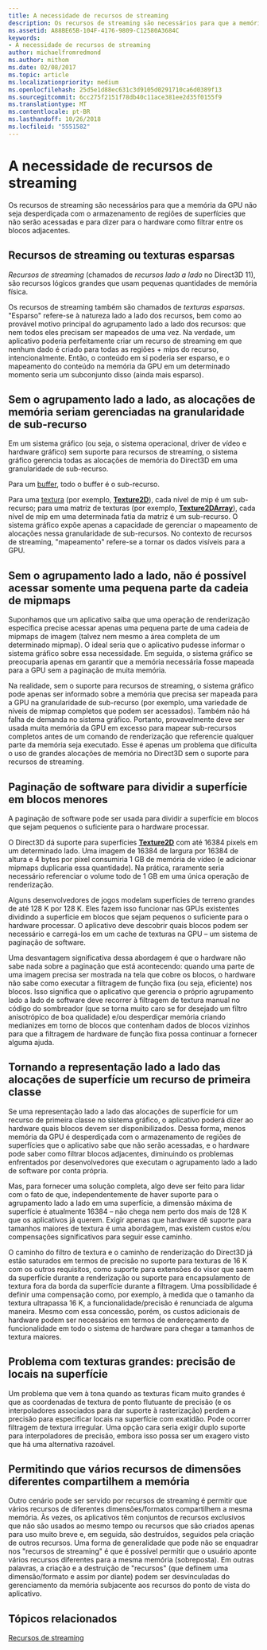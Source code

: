 ```yaml
---
title: A necessidade de recursos de streaming
description: Os recursos de streaming são necessários para que a memória da GPU não seja desperdiçada com o armazenamento de regiões de superfícies que não serão acessadas e para dizer para o hardware como filtrar entre os blocos adjacentes.
ms.assetid: A88BE65B-104F-4176-9809-C12580A3684C
keywords:
- A necessidade de recursos de streaming
author: michaelfromredmond
ms.author: mithom
ms.date: 02/08/2017
ms.topic: article
ms.localizationpriority: medium
ms.openlocfilehash: 25d5e1d88ec631c3d9105d0291710ca6d0389f13
ms.sourcegitcommit: 6cc275f2151f78db40c11ace381ee2d35f0155f9
ms.translationtype: MT
ms.contentlocale: pt-BR
ms.lasthandoff: 10/26/2018
ms.locfileid: "5551582"
---
```

# <a name="the-need-for-streaming-resources"></a>A necessidade de recursos de streaming


Os recursos de streaming são necessários para que a memória da GPU não seja desperdiçada com o armazenamento de regiões de superfícies que não serão acessadas e para dizer para o hardware como filtrar entre os blocos adjacentes.

## <a name="span-idstreamingresourcesorsparsetexturesspanspan-idstreamingresourcesorsparsetexturesspanspan-idstreamingresourcesorsparsetexturesspanstreaming-resources-or-sparse-textures"></a><span id="Streaming_resources_or_sparse_textures"></span><span id="streaming_resources_or_sparse_textures"></span><span id="STREAMING_RESOURCES_OR_SPARSE_TEXTURES"></span>Recursos de streaming ou texturas esparsas


*Recursos de streaming* (chamados de *recursos lado a lado* no Direct3D 11), são recursos lógicos grandes que usam pequenas quantidades de memória física.

Os recursos de streaming também são chamados de *texturas esparsas*. "Esparso" refere-se à natureza lado a lado dos recursos, bem como ao provável motivo principal do agrupamento lado a lado dos recursos: que nem todos eles precisam ser mapeados de uma vez. Na verdade, um aplicativo poderia perfeitamente criar um recurso de streaming em que nenhum dado é criado para todas as regiões + mips do recurso, intencionalmente. Então, o conteúdo em si poderia ser esparso, e o mapeamento do conteúdo na memória da GPU em um determinado momento seria um subconjunto disso (ainda mais esparso).

## <a name="span-idwithouttilingmemoryallocationsaremanagedatsubresourcegranularityspanspan-idwithouttilingmemoryallocationsaremanagedatsubresourcegranularityspanspan-idwithouttilingmemoryallocationsaremanagedatsubresourcegranularityspanwithout-tiling-memory-allocations-are-managed-at-subresource-granularity"></a><span id="Without_tiling__memory_allocations_are_managed_at_subresource_granularity"></span><span id="without_tiling__memory_allocations_are_managed_at_subresource_granularity"></span><span id="WITHOUT_TILING__MEMORY_ALLOCATIONS_ARE_MANAGED_AT_SUBRESOURCE_GRANULARITY"></span>Sem o agrupamento lado a lado, as alocações de memória seriam gerenciadas na granularidade de sub-recurso


Em um sistema gráfico (ou seja, o sistema operacional, driver de vídeo e hardware gráfico) sem suporte para recursos de streaming, o sistema gráfico gerencia todas as alocações de memória do Direct3D em uma granularidade de sub-recurso.

Para um [buffer](introduction-to-buffers.md), todo o buffer é o sub-recurso.

Para uma [textura](textures.md) (por exemplo, [**Texture2D**](https://msdn.microsoft.com/library/windows/desktop/ff471525)), cada nível de mip é um sub-recurso; para uma matriz de texturas (por exemplo, [**Texture2DArray**](https://msdn.microsoft.com/library/windows/desktop/ff471526)), cada nível de mip em uma determinada fatia da matriz é um sub-recurso. O sistema gráfico expõe apenas a capacidade de gerenciar o mapeamento de alocações nessa granularidade de sub-recursos. No contexto de recursos de streaming, "mapeamento" refere-se a tornar os dados visíveis para a GPU.

## <a name="span-idwithouttilingcantaccessonlyasmallportionofmipmapchainspanspan-idwithouttilingcantaccessonlyasmallportionofmipmapchainspanspan-idwithouttilingcantaccessonlyasmallportionofmipmapchainspanwithout-tiling-cant-access-only-a-small-portion-of-mipmap-chain"></a><span id="Without_tiling__can_t_access_only_a_small_portion_of_mipmap_chain"></span><span id="without_tiling__can_t_access_only_a_small_portion_of_mipmap_chain"></span><span id="WITHOUT_TILING__CAN_T_ACCESS_ONLY_A_SMALL_PORTION_OF_MIPMAP_CHAIN"></span>Sem o agrupamento lado a lado, não é possível acessar somente uma pequena parte da cadeia de mipmaps


Suponhamos que um aplicativo saiba que uma operação de renderização específica precise acessar apenas uma pequena parte de uma cadeia de mipmaps de imagem (talvez nem mesmo a área completa de um determinado mipmap). O ideal seria que o aplicativo pudesse informar o sistema gráfico sobre essa necessidade. Em seguida, o sistema gráfico se preocuparia apenas em garantir que a memória necessária fosse mapeada para a GPU sem a paginação de muita memória.

Na realidade, sem o suporte para recursos de streaming, o sistema gráfico pode apenas ser informado sobre a memória que precisa ser mapeada para a GPU na granularidade de sub-recurso (por exemplo, uma variedade de níveis de mipmap completos que podem ser acessados). Também não há falha de demanda no sistema gráfico. Portanto, provavelmente deve ser usada muita memória da GPU em excesso para mapear sub-recursos completos antes de um comando de renderização que referencie qualquer parte da memória seja executado. Esse é apenas um problema que dificulta o uso de grandes alocações de memória no Direct3D sem o suporte para recursos de streaming.

## <a name="span-idsoftwarepagingtobreakthesurfaceintosmallertilesspanspan-idsoftwarepagingtobreakthesurfaceintosmallertilesspanspan-idsoftwarepagingtobreakthesurfaceintosmallertilesspansoftware-paging-to-break-the-surface-into-smaller-tiles"></a><span id="Software_paging_to_break_the_surface_into_smaller_tiles"></span><span id="software_paging_to_break_the_surface_into_smaller_tiles"></span><span id="SOFTWARE_PAGING_TO_BREAK_THE_SURFACE_INTO_SMALLER_TILES"></span>Paginação de software para dividir a superfície em blocos menores


A paginação de software pode ser usada para dividir a superfície em blocos que sejam pequenos o suficiente para o hardware processar.

O Direct3D dá suporte para superfícies [**Texture2D**](https://msdn.microsoft.com/library/windows/desktop/ff471525) com até 16384 pixels em um determinado lado. Uma imagem de 16384 de largura por 16384 de altura e 4 bytes por pixel consumiria 1 GB de memória de vídeo (e adicionar mipmaps duplicaria essa quantidade). Na prática, raramente seria necessário referenciar o volume todo de 1 GB em uma única operação de renderização.

Alguns desenvolvedores de jogos modelam superfícies de terreno grandes de até 128 K por 128 K. Eles fazem isso funcionar nas GPUs existentes dividindo a superfície em blocos que sejam pequenos o suficiente para o hardware processar. O aplicativo deve descobrir quais blocos podem ser necessário e carregá-los em um cache de texturas na GPU – um sistema de paginação de software.

Uma desvantagem significativa dessa abordagem é que o hardware não sabe nada sobre a paginação que está acontecendo: quando uma parte de uma imagem precisa ser mostrada na tela que cobre os blocos, o hardware não sabe como executar a filtragem de função fixa (ou seja, eficiente) nos blocos. Isso significa que o aplicativo que gerencia o próprio agrupamento lado a lado de software deve recorrer à filtragem de textura manual no código do sombreador (que se torna muito caro se for desejado um filtro anisotrópico de boa qualidade) e/ou desperdiçar memória criando medianizes em torno de blocos que contenham dados de blocos vizinhos para que a filtragem de hardware de função fixa possa continuar a fornecer alguma ajuda.

## <a name="span-idmakingtiledrepresentationofsurfaceallocationsafirst-classfeaturespanspan-idmakingtiledrepresentationofsurfaceallocationsafirst-classfeaturespanspan-idmakingtiledrepresentationofsurfaceallocationsafirst-classfeaturespanmaking-tiled-representation-of-surface-allocations-a-first-class-feature"></a><span id="Making_tiled_representation_of_surface_allocations_a_first-class_feature"></span><span id="making_tiled_representation_of_surface_allocations_a_first-class_feature"></span><span id="MAKING_TILED_REPRESENTATION_OF_SURFACE_ALLOCATIONS_A_FIRST-CLASS_FEATURE"></span>Tornando a representação lado a lado das alocações de superfície um recurso de primeira classe


Se uma representação lado a lado das alocações de superfície for um recurso de primeira classe no sistema gráfico, o aplicativo poderá dizer ao hardware quais blocos devem ser disponibilizados. Dessa forma, menos memória da GPU é desperdiçada com o armazenamento de regiões de superfícies que o aplicativo sabe que não serão acessadas, e o hardware pode saber como filtrar blocos adjacentes, diminuindo os problemas enfrentados por desenvolvedores que executam o agrupamento lado a lado de software por conta própria.

Mas, para fornecer uma solução completa, algo deve ser feito para lidar com o fato de que, independentemente de haver suporte para o agrupamento lado a lado em uma superfície, a dimensão máxima de superfície é atualmente 16384 – não chega nem perto dos mais de 128 K que os aplicativos já querem. Exigir apenas que hardware dê suporte para tamanhos maiores de textura é uma abordagem, mas existem custos e/ou compensações significativos para seguir esse caminho.

O caminho do filtro de textura e o caminho de renderização do Direct3D já estão saturados em termos de precisão no suporte para texturas de 16 K com os outros requisitos, como suporte para extensões do visor que saem da superfície durante a renderização ou suporte para encapsulamento de textura fora da borda da superfície durante a filtragem. Uma possibilidade é definir uma compensação como, por exemplo, à medida que o tamanho da textura ultrapassa 16 K, a funcionalidade/precisão é renunciada de alguma maneira. Mesmo com essa concessão, porém, os custos adicionais de hardware podem ser necessários em termos de endereçamento de funcionalidade em todo o sistema de hardware para chegar a tamanhos de textura maiores.

## <a name="span-idissuewithlargetexturesprecisionforlocationsonsurfacespanspan-idissuewithlargetexturesprecisionforlocationsonsurfacespanspan-idissuewithlargetexturesprecisionforlocationsonsurfacespanissue-with-large-textures-precision-for-locations-on-surface"></a><span id="Issue_with_large_textures__precision_for_locations_on_surface"></span><span id="issue_with_large_textures__precision_for_locations_on_surface"></span><span id="ISSUE_WITH_LARGE_TEXTURES__PRECISION_FOR_LOCATIONS_ON_SURFACE"></span>Problema com texturas grandes: precisão de locais na superfície


Um problema que vem à tona quando as texturas ficam muito grandes é que as coordenadas de textura de ponto flutuante de precisão (e os interpoladores associados para dar suporte à rasterização) perdem a precisão para especificar locais na superfície com exatidão. Pode ocorrer filtragem de textura irregular. Uma opção cara seria exigir duplo suporte para interpoladores de precisão, embora isso possa ser um exagero visto que há uma alternativa razoável.

## <a name="span-idenablingmultipleresourcesofdifferentdimensionstosharememoryspanspan-idenablingmultipleresourcesofdifferentdimensionstosharememoryspanspan-idenablingmultipleresourcesofdifferentdimensionstosharememoryspanenabling-multiple-resources-of-different-dimensions-to-share-memory"></a><span id="Enabling_multiple_resources_of_different_dimensions_to_share_memory"></span><span id="enabling_multiple_resources_of_different_dimensions_to_share_memory"></span><span id="ENABLING_MULTIPLE_RESOURCES_OF_DIFFERENT_DIMENSIONS_TO_SHARE_MEMORY"></span>Permitindo que vários recursos de dimensões diferentes compartilhem a memória


Outro cenário pode ser servido por recursos de streaming é permitir que vários recursos de diferentes dimensões/formatos compartilhem a mesma memória. Às vezes, os aplicativos têm conjuntos de recursos exclusivos que não são usados ao mesmo tempo ou recursos que são criados apenas para uso muito breve e, em seguida, são destruídos, seguidos pela criação de outros recursos. Uma forma de generalidade que pode não se enquadrar nos "recursos de streaming" é que é possível permitir que o usuário aponte vários recursos diferentes para a mesma memória (sobreposta). Em outras palavras, a criação e a destruição de "recursos" (que definem uma dimensão/formato e assim por diante) podem ser desvinculadas do gerenciamento da memória subjacente aos recursos do ponto de vista do aplicativo.

## <a name="span-idrelated-topicsspanrelated-topics"></a><span id="related-topics"></span>Tópicos relacionados


[Recursos de streaming](streaming-resources.md)

 

 




